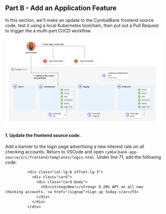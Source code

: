 
## Part B - Add an Application Feature 

In this section, we'll make an update to the CymbalBank frontend source code, test it using a local Kubernetes toolchain, then put out a Pull Request to trigger the a multi-part CI/CD workflow.  

![partB](screenshots/dev-test.jpg)

#### 1. **Update the frontend source code**. 

Add a banner to the login page advertising a new interest rate on all checking accounts. Return to VSCode and open `cymbalbank-app-source/src/frontend/templates/login.html`. Under line 71, add the following code: 

```
          <div class="col-lg-6 offset-lg-3">
            <div class="card">
              <div class="card-body">
                <h5><strong>New!</strong> 0.20% APY on all new checking accounts. <a href="/signup">Sign up today.</a></h5>
              </div>
            </div>
          </div>
```
